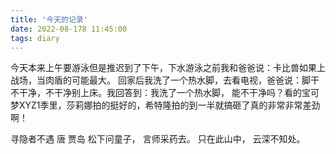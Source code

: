 ```yaml
---
title: '今天的记录'
date: 2022-08-178 11:45:00
tags: diary
---
```

今天本来上午要游泳但是推迟到了下午，下水游泳之前我和爸爸说：卡比兽如果上战场，当肉盾的可能最大。
回家后我洗了一个热水脚，去看电视，爸爸说：脚干不干净，不干净别上床。我回答到：我洗了一个热水脚，
能不干净吗？看的宝可梦XYZ1季里，莎莉娜拍的挺好的，希特隆拍的到一半就搞砸了真的非常非常差劲啊！

寻隐者不遇 唐 贾岛
松下问童子，
言师采药去。
只在此山中，
云深不知处。

